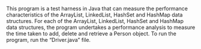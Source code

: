 This program is a test harness in Java that can measure the performance characteristics of the ArrayList, LinkedList, HashSet and HashMap data structures. For each of the ArrayList, LinkedList, HashSet and HashMap data structures, the program undertakes a performance analysis to measure the time taken to add, delete and retrieve a Person object. To run the program, run the “Driver.java” file. 
